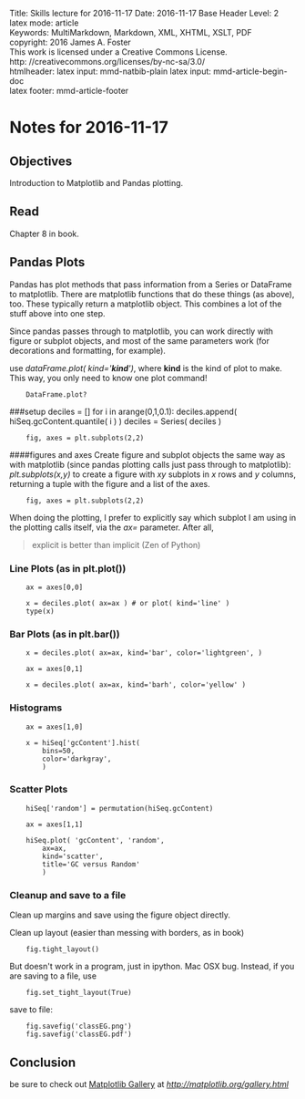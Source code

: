 Title:	Skills lecture for 2016-11-17
Date:	2016-11-17
Base Header Level:	2  
latex mode:	article  
Keywords:	MultiMarkdown, Markdown, XML, XHTML, XSLT, PDF   
copyright:	2016 James A. Foster  
	This work is licensed under a Creative Commons License.  
	http: //creativecommons.org/licenses/by-nc-sa/3.0/  
htmlheader:	<script type="text/javascript" async src="https://cdn.mathjax.org/mathjax/latest/MathJax.js?config=TeX-MML-AM_CHTML"></script>
latex input:	mmd-natbib-plain
latex input:	mmd-article-begin-doc  
latex footer:	mmd-article-footer  

# Notes for 2016-11-17 #

## Objectives ##
Introduction to Matplotlib and Pandas plotting.
## Read ##
Chapter 8 in book.
## Pandas Plots ##
Pandas has plot methods that pass information from a Series or DataFrame to matplotlib. There are matplotlib functions that do these things (as above), too. These typically return a matplotlib object. This combines a lot of the stuff above into one step.

Since pandas passes through to matplotlib, you can work directly with figure or subplot objects, and most of the same parameters work (for decorations and formatting, for example).

use *dataFrame.plot( kind='**kind**')*, where **kind** is the kind of plot to make. This way, you only need to know one plot command!

		DataFrame.plot?
		
###setup
		deciles = []
		for i in arange(0,1,0.1):
			deciles.append( hiSeq.gcContent.quantile( i ) )
		deciles = Series( deciles )

		fig, axes = plt.subplots(2,2)

####figures and axes
Create figure and subplot objects the same way as with matplotlib (since pandas plotting calls just pass through to matplotlib): *plt.subplots(x,y)* to create a figure with *xy* subplots in *x* rows and *y* columns, returning a tuple with the figure and a list of the axes.

		fig, axes = plt.subplots(2,2)

When doing the plotting, I prefer to explicitly say which subplot I am using in the plotting calls itself, via the *ax=* parameter. After all,

>explicit is better than implicit (Zen of Python)

### Line Plots (as in plt.plot()) ###

		ax = axes[0,0]

		x = deciles.plot( ax=ax ) # or plot( kind='line' )
		type(x)

### Bar Plots (as in plt.bar()) ###

		x = deciles.plot( ax=ax, kind='bar', color='lightgreen', )

		ax = axes[0,1]

		x = deciles.plot( ax=ax, kind='barh', color='yellow' )

### Histograms ###

		ax = axes[1,0]

		x = hiSeq['gcContent'].hist( 
			bins=50, 
			color='darkgray', 
			)

### Scatter Plots ###
		hiSeq['random'] = permutation(hiSeq.gcContent)
		
		ax = axes[1,1]

		hiSeq.plot( 'gcContent', 'random', 
			ax=ax,
			kind='scatter',
			title='GC versus Random' 
			)
		
### Cleanup and save to a file ###
Clean up margins and save using the figure object directly.

Clean up layout (easier than messing with borders, as in book)

		fig.tight_layout()

But doesn't work in a program, just in ipython. Mac OSX bug. Instead, if you are saving to a file, use

		fig.set_tight_layout(True)

save to file:

		fig.savefig('classEG.png')
		fig.savefig('classEG.pdf')


## Conclusion ##

be sure to check out [Matplotlib Gallery](http://matplotlib.org/gallery.html) at *http://matplotlib.org/gallery.html*
